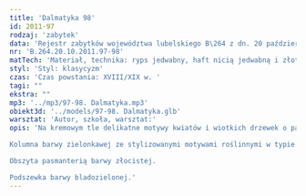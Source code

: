 ```yaml
---
title: 'Dalmatyka 98'
id: 2011-97
rodzaj: 'zabytek'
data: 'Rejestr zabytków województwa lubelskiego B\264 z dn. 20 października 2011 r. '
nr: 'B.264.20.10.2011.97-98'
matTech: 'Materiał, technika: ryps jedwabny, haft nicią jedwabną i złotą '
styl: 'Styl: klasycyzm'
czas: 'Czas powstania: XVIII/XIX w. '
tagi: ""
ekstra: ""
mp3: '../mp3/97-98. Dalmatyka.mp3'
obiekt3d: '../models/97-98. Dalmatyka.glb'
warsztat: 'Autor, szkoła, warsztat:'
opis: 'Na kremowym tle delikatne motywy kwiatów i wiotkich drzewek o pastelowych barwach, przetykane złotą nicią. 

Kolumna barwy zielonkawej ze stylizowanymi motywami roślinnymi w typie ostu. 

Obszyta pasmanterią barwy złocistej. 

Podszewka barwy bladozielonej.'
---
```




